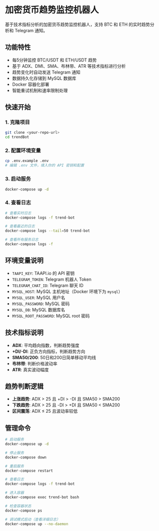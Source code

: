 # 加密货币趋势监控机器人

基于技术指标分析的加密货币趋势监控机器人，支持 BTC 和 ETH 的实时趋势分析和 Telegram 通知。

## 功能特性

- 每5分钟监控 BTC/USDT 和 ETH/USDT 趋势
- 基于 ADX、DMI、SMA、布林带、ATR 等技术指标进行分析
- 趋势变化时自动发送 Telegram 通知
- 数据持久化存储到 MySQL 数据库
- Docker 容器化部署
- 智能重试机制和速率限制处理

## 快速开始

### 1. 克隆项目
```bash
git clone <your-repo-url>
cd trendBot
```

### 2. 配置环境变量
```bash
cp .env.example .env
# 编辑 .env 文件，填入你的 API 密钥和配置
```

### 3. 启动服务
```bash
docker-compose up -d
```

### 4. 查看日志
```bash
# 查看实时日志
docker-compose logs -f trend-bot

# 查看最近的日志
docker-compose logs --tail=50 trend-bot

# 查看所有服务日志
docker-compose logs -f
```

## 环境变量说明

- `TAAPI_KEY`: TAAPI.io 的 API 密钥
- `TELEGRAM_TOKEN`: Telegram 机器人 Token
- `TELEGRAM_CHAT_ID`: Telegram 聊天 ID
- `MYSQL_HOST`: MySQL 主机地址（Docker 环境下为 `mysql`）
- `MYSQL_USER`: MySQL 用户名
- `MYSQL_PASSWORD`: MySQL 密码
- `MYSQL_DB`: MySQL 数据库名
- `MYSQL_ROOT_PASSWORD`: MySQL root 密码

## 技术指标说明

- **ADX**: 平均趋向指数，判断趋势强度
- **+DI/-DI**: 正负方向指标，判断趋势方向
- **SMA50/200**: 50日和200日简单移动平均线
- **布林带**: 判断价格波动率
- **ATR**: 真实波动幅度

## 趋势判断逻辑

- **上涨趋势**: ADX > 25 且 +DI > -DI 且 SMA50 > SMA200
- **下跌趋势**: ADX > 25 且 -DI > +DI 且 SMA50 < SMA200
- **区间震荡**: ADX ≤ 25 且波动率较低

## 管理命令

```bash
# 启动服务
docker-compose up -d

# 停止服务
docker-compose down

# 重启服务
docker-compose restart

# 查看日志
docker-compose logs -f trend-bot

# 进入容器
docker-compose exec trend-bot bash

# 检查容器状态
docker-compose ps

# 调试模式启动（查看详细日志）
docker-compose up --no-daemon
```